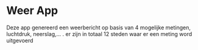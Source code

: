 # Weer App
Deze app genereerd een weerbericht op basis van 4 mogelijke metingen, luchtdruk, neerslag,... . er zijn in totaal 12 steden waar er een meting word uitgevoerd
